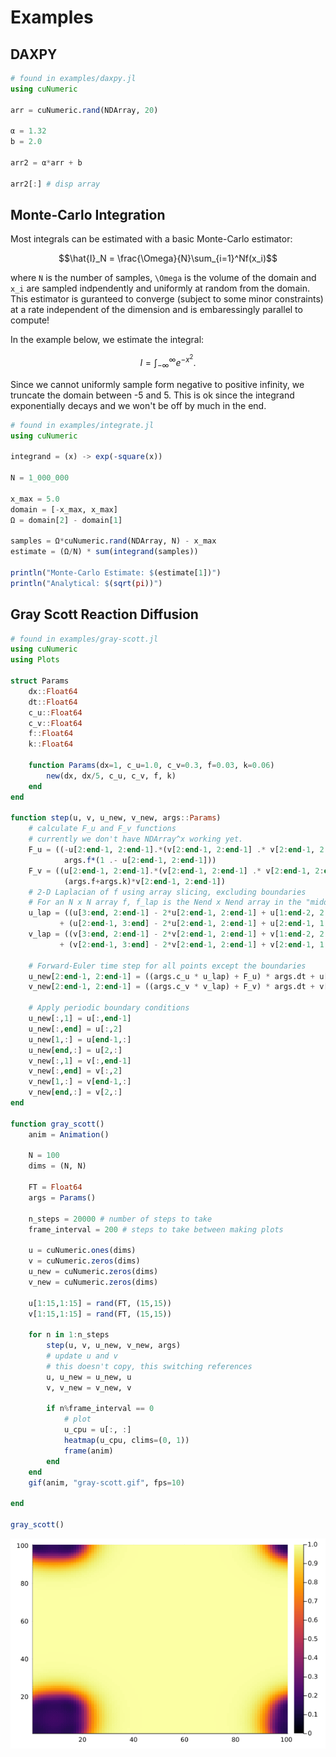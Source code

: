 # Examples


## DAXPY
```julia
# found in examples/daxpy.jl
using cuNumeric

arr = cuNumeric.rand(NDArray, 20)

α = 1.32
b = 2.0

arr2 = α*arr + b

arr2[:] # disp array
```
## Monte-Carlo Integration

Most integrals can be estimated with a basic Monte-Carlo estimator:

```math
\hat{I}_N = \frac{\Omega}{N}\sum_{i=1}^Nf(x_i)
```
where `N` is the number of samples, ``\Omega`` is the volume of the domain and ``x_i`` are sampled indpendently and uniformly at random from the domain. This estimator is guranteed to converge (subject to some minor constraints) at a rate independent of the dimension and is embaressingly parallel to compute!

In the example below, we estimate the integral:
```math
I = \int_{-\infty}^{\infty}e^{-x^2}.
```

Since we cannot uniformly sample form negative to positive infinity, we truncate the domain between -5 and 5. This is ok since the integrand exponentially decays and we won't be off by much in the end.
```julia
# found in examples/integrate.jl
using cuNumeric

integrand = (x) -> exp(-square(x))

N = 1_000_000

x_max = 5.0
domain = [-x_max, x_max]
Ω = domain[2] - domain[1]

samples = Ω*cuNumeric.rand(NDArray, N) - x_max 
estimate = (Ω/N) * sum(integrand(samples))

println("Monte-Carlo Estimate: $(estimate[1])")
println("Analytical: $(sqrt(pi))")
```
## Gray Scott Reaction Diffusion
```julia
# found in examples/gray-scott.jl
using cuNumeric
using Plots

struct Params
    dx::Float64
    dt::Float64
    c_u::Float64
    c_v::Float64
    f::Float64
    k::Float64

    function Params(dx=1, c_u=1.0, c_v=0.3, f=0.03, k=0.06)
        new(dx, dx/5, c_u, c_v, f, k)
    end
end

function step(u, v, u_new, v_new, args::Params)
    # calculate F_u and F_v functions
    # currently we don't have NDArray^x working yet. 
    F_u = ((-u[2:end-1, 2:end-1].*(v[2:end-1, 2:end-1] .* v[2:end-1, 2:end-1])) +
            args.f*(1 .- u[2:end-1, 2:end-1]))
    F_v = ((u[2:end-1, 2:end-1].*(v[2:end-1, 2:end-1] .* v[2:end-1, 2:end-1])) -
            (args.f+args.k)*v[2:end-1, 2:end-1])
    # 2-D Laplacian of f using array slicing, excluding boundaries
    # For an N x N array f, f_lap is the Nend x Nend array in the "middle"
    u_lap = ((u[3:end, 2:end-1] - 2*u[2:end-1, 2:end-1] + u[1:end-2, 2:end-1]) ./ args.dx^2 
           + (u[2:end-1, 3:end] - 2*u[2:end-1, 2:end-1] + u[2:end-1, 1:end-2]) ./ args.dx^2)
    v_lap = ((v[3:end, 2:end-1] - 2*v[2:end-1, 2:end-1] + v[1:end-2, 2:end-1]) ./ args.dx^2 
           + (v[2:end-1, 3:end] - 2*v[2:end-1, 2:end-1] + v[2:end-1, 1:end-2]) ./ args.dx^2)

    # Forward-Euler time step for all points except the boundaries
    u_new[2:end-1, 2:end-1] = ((args.c_u * u_lap) + F_u) * args.dt + u[2:end-1, 2:end-1]
    v_new[2:end-1, 2:end-1] = ((args.c_v * v_lap) + F_v) * args.dt + v[2:end-1, 2:end-1]

    # Apply periodic boundary conditions
    u_new[:,1] = u[:,end-1]
    u_new[:,end] = u[:,2]
    u_new[1,:] = u[end-1,:]
    u_new[end,:] = u[2,:]
    v_new[:,1] = v[:,end-1]
    v_new[:,end] = v[:,2]
    v_new[1,:] = v[end-1,:]
    v_new[end,:] = v[2,:]
end

function gray_scott()
    anim = Animation()

    N = 100
    dims = (N, N)

    FT = Float64
    args = Params()

    n_steps = 20000 # number of steps to take
    frame_interval = 200 # steps to take between making plots

    u = cuNumeric.ones(dims)
    v = cuNumeric.zeros(dims)
    u_new = cuNumeric.zeros(dims)
    v_new = cuNumeric.zeros(dims)

    u[1:15,1:15] = rand(FT, (15,15))
    v[1:15,1:15] = rand(FT, (15,15))

    for n in 1:n_steps
        step(u, v, u_new, v_new, args)
        # update u and v 
        # this doesn't copy, this switching references 
        u, u_new = u_new, u
        v, v_new = v_new, v

        if n%frame_interval == 0
            # plot
            u_cpu = u[:, :]
            heatmap(u_cpu, clims=(0, 1))
            frame(anim)
        end
    end
    gif(anim, "gray-scott.gif", fps=10)

end

gray_scott()
```
![Simulation Output](./gray-scott.gif)
